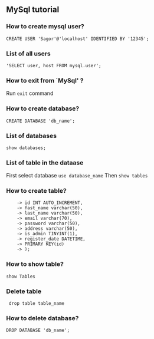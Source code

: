 ## MySql tutorial

### How to create mysql user?
 ```CREATE USER 'Sagor'@'localhost' IDENTIFIED BY '12345';```

 ### List of all users
 ``` 'SELECT user, host FROM mysql.user'; ```

 ### How to exit from `MySql' ?
 Run ``` exit ``` command

### How to create database?

``` CREATE DATABASE 'db_name'; ```

### List of databases
``` show databases; ```

### List of table in the dataase
First select database ```use database_name``` Then ```show tables```

### How to create table?
```CREATE TABLE users (
    -> id INT AUTO_INCREMENT,
    -> fast_name varchar(50),
    -> last_name varchar(50),
    -> email varchar(70),
    -> password varchar(50),
    -> address varchar(50),
    -> is_admin TINYINT(1),
    -> register_date DATETIME,
    -> PRIMARY KEY(id)
    -> );
```

### How to show table?
``` show Tables ```

### Delete table
``` drop table table_name```

### How to delete database?
``` DROP DATABASE 'db_name'; ```
 